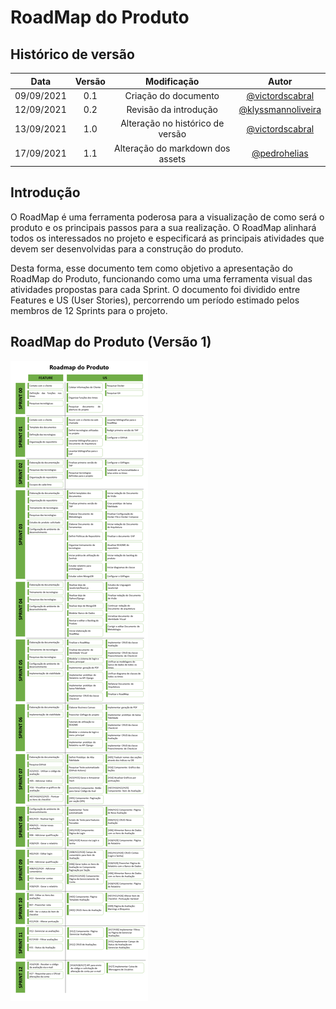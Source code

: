 # RoadMap do Produto

## Histórico de versão

|    Data    | Versão |           Modificação            |                           Autor                            |
| :--------: | :----: | :------------------------------: | :--------------------------------------------------------: |
| 09/09/2021 |  0.1   |       Criação do documento       |    [@victordscabral](https://github.com/victordscabral)    |
| 12/09/2021 |  0.2   |      Revisão da introdução       | [@klyssmannoliveira](https://github.com/klyssmannoliveira) |
| 13/09/2021 |  1.0   | Alteração no histórico de versão |    [@victordscabral](https://github.com/victordscabral)    |
| 17/09/2021 |  1.1   | Alteração do markdown dos assets |       [@pedrohelias](https://github.com/pedrohelias)       |

## Introdução

O RoadMap é uma ferramenta poderosa para a visualização de como será o produto e os principais passos para a sua realização. O RoadMap alinhará todos os interessados no projeto e especificará as principais atividades que devem ser desenvolvidas para a construção do produto.

Desta forma, esse documento tem como objetivo a apresentação do RoadMap do Produto, funcionando como uma uma ferramenta visual das atividades propostas para cada Sprint. O documento foi dividido entre Features e US (User Stories), percorrendo um período estimado pelos membros de 12 Sprints para o projeto.

## RoadMap do Produto (Versão 1)

![RoadMap](/docs/assets/produtos/road_map/roadmap.png)
